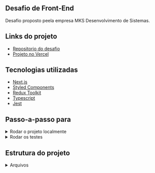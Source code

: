 ## Desafio de Front-End
Desafio proposto peela empresa MKS Desenvolvimento de Sistemas.

## Links do projeto
- [Repositorio do desafio](https://github.com/MKS-desenvolvimento-de-sistemas/mks-frontend-challenge)
- [Projeto no Vercel](https://challenge-mks-front-end.vercel.app/products)

## Tecnologias utilizadas
- [Next.js](https://nextjs.org/)
- [Styled Components](https://styled-components.com/)
- [Redux Toolkit](https://redux-toolkit.js.org/)
- [Typescript](https://www.typescriptlang.org/)
- [Jest](https://jestjs.io/)

## Passo-a-passo para
<details>
  <summary>Rodar o projeto localmente</summary><br>
  
  1. Clone o repositório `git clone https://github.com/guilhermeborim/teste-MKS.git`<br>
  2. Entre na pasta do repositório que você acabou de clonar `cd teste-MKS`<br>
  3. Instale as dependências `npm install`<br>
  4. Inicialize o projeto `npm run dev`<br>
  5. Abra o navegador<br>
  6. Acesse a URL [http://localhost:3000/products](http://localhost:3000/products)<br>

</details>

<details>
  <summary>Rodar os testes</summary><br>
  
  1. Abra o terminal<br>
  2. Dentro do diretório do projeto de o seguinte comando `npm run test`<br>

  OBS: não é necessário estar rodando o projeto localmente para rodar os testes.
</details>

## Estrutura do projeto
<details>
  <summary>Arquivos</summary><br>

```
.
├── public
│   ├── favicon.ico
│   ├── next.svg
│   ├── thirteen.svg
│   └── vercel.svg
├── src
│   ├── __tests__
│   │   ├── data
│   │   │   └── products.ts
│   │   ├── helpers
│   │   │   └── renderWithProvider.tsx
│   │   ├── 00-index.test.tsx
│   │   ├── 01-header.test.tsx
│   │   ├── 02-footer.test.tsx
│   │   ├── 03-producrCart.test.tsx
│   │   ├── 04-emptyCart.test.tsx
│   ├── @types
│   │   ├── interfaces
│   │   │   └── index.ts
│   │   └── styled.d.ts
│   ├── assets
│   │   ├── cart-icon.svg
│   │   ├── iphone-x.png
│   │   ├── logo.svg
│   │   └── shopping-bag.svg
│   ├── components
│   │   ├── CartCard
│   │   │   ├── index.tsx
│   │   │   └── styles.ts
│   │   ├── CartModal
│   │   │   ├── index.tsx
│   │   │   └── styles.ts
│   │   ├── Footer
│   │   │   ├── index.tsx
│   │   │   └── styles.ts
│   │   ├── Header
│   │   │   ├── index.tsx
│   │   │   └── styles.ts
│   │   └── ProductCard
│   │       ├── index.tsx
│   │       └── styles.ts
│   ├── hooks
│   │   └── index.ts
│   ├── pages
│   │   ├── api
│   │   │   └── fetchProducts.ts
│   │   ├── products
│   │   │   └── index.tsx
│   │   ├── _app.tsx
│   │   ├── _document.tsx
│   ├── redux
│   │   ├── reducers
│   │   │   └── cart.ts
│   │   └── store
│   │       └── index.ts
│   ├── styles
│   │   ├── global.ts
│   │   ├── styles.ts
│   │   └── themes
│   │       └── default.ts
│   └── utils
│       └── index.ts
├── .eslintrc.json
├── .gitignore
├── jest.config.js
├── jest.setup.js
├── next.config.js
├── package-lock.json
├── package.json
├── README.md
└── tsconfig.json
```

</details>
